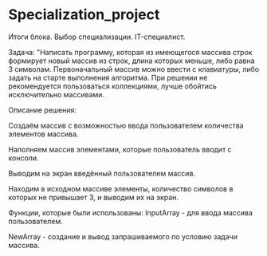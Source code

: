# Specialization_project
Итоги блока. Выбор специализации.  IT-специалист.

Задача: "Написать программу, которая из имеющегося массива строк формирует новый массив из строк, длина которых меньше, либо равна 3 символам. Первоначальный массив можно ввести с клавиатуры, либо задать на старте выполнения алгоритма. При решении не рекомендуется пользоваться коллекциями, лучше обойтись исключительно массивами.

Описание решения:

Создаём массив с возможностью ввода пользователем количества элементов массива.

Наполняем массив элементами, которые пользователь вводит с консоли.

Выводим на экран введённый пользователем массив.

Находим в исходном массиве элементы, количество символов в которых не привышает 3, и выводим их на экран.

Функции, которые были использованы:
InputArray - для ввода массива пользователем.

NewArray - создание и вывод запрашиваемого по условию задачи массива.
